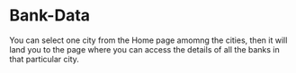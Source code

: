 # Bank-Data
You can select one city from the Home page amomng the cities, then it will land you to the page
where you can access the details of all the banks in that particular city.
